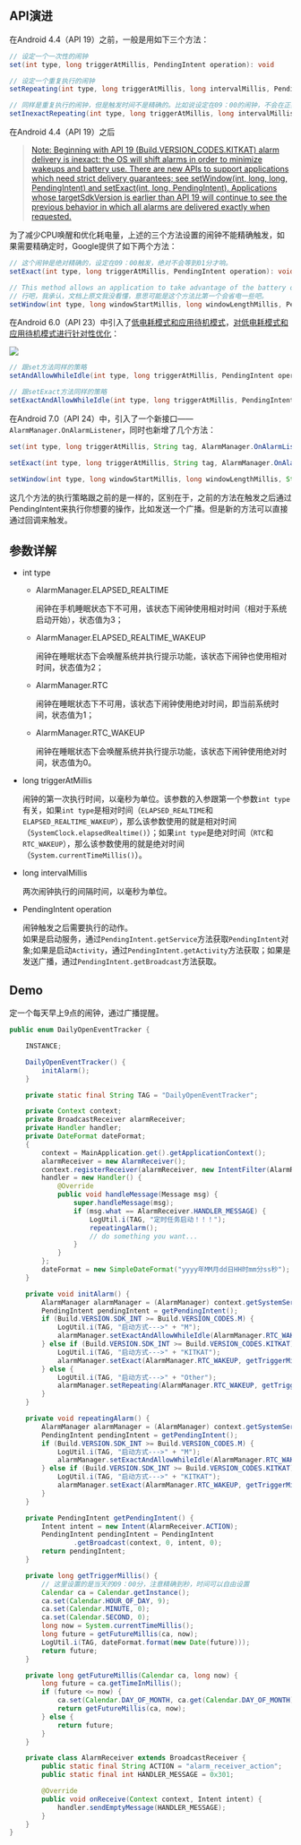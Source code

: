 ## API演进

在Android 4.4（API 19）之前，一般是用如下三个方法：

```java
// 设定一个一次性的闹钟
set(int type, long triggerAtMillis, PendingIntent operation): void
```

```java
// 设定一个重复执行的闹钟
setRepeating(int type, long triggerAtMillis, long intervalMillis, PendingIntent operation): void
```

```java
// 同样是重复执行的闹钟，但是触发时间不是精确的。比如说设定在09：00的闹钟，不会在正好在9点触发，可能会有延迟；同时，设定间隔1小时，但是每次触发的实际时间可能不是1小时。
setInexactRepeating(int type, long triggerAtMillis, long intervalMillis, PendingIntent operation): void
```

在Android 4.4（API 19）之后

> [Note: Beginning with API 19 (Build.VERSION_CODES.KITKAT) alarm delivery is inexact: the OS will shift alarms in order to minimize wakeups and battery use. There are new APIs to support applications which need strict delivery guarantees; see setWindow(int, long, long, PendingIntent) and setExact(int, long, PendingIntent). Applications whose targetSdkVersion is earlier than API 19 will continue to see the previous behavior in which all alarms are delivered exactly when requested.](https://developer.android.google.cn/reference/android/app/AlarmManager)

为了减少CPU唤醒和优化耗电量，上述的三个方法设置的闹钟不能精确触发，如果需要精确定时，Google提供了如下两个方法：

```java
// 这个闹钟是绝对精确的，设定在09：00触发，绝对不会等到01分才响。
setExact(int type, long triggerAtMillis, PendingIntent operation): void
```

```java
// This method allows an application to take advantage of the battery optimizations that arise from delivery batching
// 行吧，我承认，文档上原文我没看懂，意思可能是这个方法比第一个会省电一些吧。
setWindow(int type, long windowStartMillis, long windowLengthMillis, PendingIntent operation): void
```

在Android 6.0（API 23）中引入了[低电耗模式和应用待机模式](https://developer.android.google.cn/about/versions/marshmallow/android-6.0-changes)，[对低电耗模式和应用待机模式进行针对性优化](https://developer.android.google.cn/training/monitoring-device-state/doze-standby)：

![](https://shanghai-1252949174.cos.ap-shanghai.myqcloud.com/20181213/59bbb257367363d4674ad25769351cb1.png)

```java
// 跟set方法同样的策略
setAndAllowWhileIdle(int type, long triggerAtMillis, PendingIntent operation): void
```

```java
// 跟setExact方法同样的策略
setExactAndAllowWhileIdle(int type, long triggerAtMillis, PendingIntent operation): void
```

在Android 7.0（API 24）中，引入了一个新接口——`AlarmManager.OnAlarmListener`，同时也新增了几个方法：

```java
set(int type, long triggerAtMillis, String tag, AlarmManager.OnAlarmListener listener, Handler targetHandler): void
```

```java
setExact(int type, long triggerAtMillis, String tag, AlarmManager.OnAlarmListener listener, Handler targetHandler): void
```

```java
setWindow(int type, long windowStartMillis, long windowLengthMillis, String tag, AlarmManager.OnAlarmListener listener, Handler targetHandler): void
```

这几个方法的执行策略跟之前的是一样的，区别在于，之前的方法在触发之后通过PendingIntent来执行你想要的操作，比如发送一个广播。但是新的方法可以直接通过回调来触发。

## 参数详解

* int type

    * AlarmManager.ELAPSED_REALTIME
    
        闹钟在手机睡眠状态下不可用，该状态下闹钟使用相对时间（相对于系统启动开始），状态值为3；

    * AlarmManager.ELAPSED_REALTIME_WAKEUP

        闹钟在睡眠状态下会唤醒系统并执行提示功能，该状态下闹钟也使用相对时间，状态值为2；
    
    * AlarmManager.RTC

        闹钟在睡眠状态下不可用，该状态下闹钟使用绝对时间，即当前系统时间，状态值为1； 

    * AlarmManager.RTC_WAKEUP

        闹钟在睡眠状态下会唤醒系统并执行提示功能，该状态下闹钟使用绝对时间，状态值为0。

* long triggerAtMillis

    闹钟的第一次执行时间，以毫秒为单位。该参数的入参跟第一个参数`int type`有关，如果`int type`是相对时间（`ELAPSED_REALTIME`和`ELAPSED_REALTIME_WAKEUP`），那么该参数使用的就是相对时间（`SystemClock.elapsedRealtime()`）；如果`int type`是绝对时间（`RTC`和`RTC_WAKEUP`），那么该参数使用的就是绝对时间（`System.currentTimeMillis()`）。

* long intervalMillis

    两次闹钟执行的间隔时间，以毫秒为单位。

* PendingIntent operation

    闹钟触发之后需要执行的动作。  
    如果是启动服务，通过`PendingIntent.getService`方法获取`PendingIntent`对象;如果是启动`Activity`，通过`PendingIntent.getActivity`方法获取；如果是发送广播，通过`PendingIntent.getBroadcast`方法获取。

## Demo

定一个每天早上9点的闹钟，通过广播提醒。

```java
public enum DailyOpenEventTracker {

    INSTANCE;

    DailyOpenEventTracker() {
        initAlarm();
    }

    private static final String TAG = "DailyOpenEventTracker";

    private Context context;
    private BroadcastReceiver alarmReceiver;
    private Handler handler;
    private DateFormat dateFormat;
    {
        context = MainApplication.get().getApplicationContext();
        alarmReceiver = new AlarmReceiver();
        context.registerReceiver(alarmReceiver, new IntentFilter(AlarmReceiver.ACTION));
        handler = new Handler() {
            @Override
            public void handleMessage(Message msg) {
                super.handleMessage(msg);
                if (msg.what == AlarmReceiver.HANDLER_MESSAGE) {
                    LogUtil.i(TAG, "定时任务启动！！！");
                    repeatingAlarm();
                    // do something you want...
                }
            }
        };
        dateFormat = new SimpleDateFormat("yyyy年MM月dd日HH时mm分ss秒");
    }

    private void initAlarm() {
        AlarmManager alarmManager = (AlarmManager) context.getSystemService(Service.ALARM_SERVICE);
        PendingIntent pendingIntent = getPendingIntent();
        if (Build.VERSION.SDK_INT >= Build.VERSION_CODES.M) {
            LogUtil.i(TAG, "启动方式--->" + "M");
            alarmManager.setExactAndAllowWhileIdle(AlarmManager.RTC_WAKEUP, getTriggerMillis(), pendingIntent);
        } else if (Build.VERSION.SDK_INT >= Build.VERSION_CODES.KITKAT) {
            LogUtil.i(TAG, "启动方式--->" + "KITKAT");
            alarmManager.setExact(AlarmManager.RTC_WAKEUP, getTriggerMillis(), pendingIntent);
        } else {
            LogUtil.i(TAG, "启动方式--->" + "Other");
            alarmManager.setRepeating(AlarmManager.RTC_WAKEUP, getTriggerMillis(), AlarmManager.INTERVAL_DAY, pendingIntent);
        }
    }

    private void repeatingAlarm() {
        AlarmManager alarmManager = (AlarmManager) context.getSystemService(Service.ALARM_SERVICE);
        PendingIntent pendingIntent = getPendingIntent();
        if (Build.VERSION.SDK_INT >= Build.VERSION_CODES.M) {
            LogUtil.i(TAG, "启动方式--->" + "M");
            alarmManager.setExactAndAllowWhileIdle(AlarmManager.RTC_WAKEUP, getTriggerMillis(), pendingIntent);
        } else if (Build.VERSION.SDK_INT >= Build.VERSION_CODES.KITKAT) {
            LogUtil.i(TAG, "启动方式--->" + "KITKAT");
            alarmManager.setExact(AlarmManager.RTC_WAKEUP, getTriggerMillis(), pendingIntent);
        }
    }

    private PendingIntent getPendingIntent() {
        Intent intent = new Intent(AlarmReceiver.ACTION);
        PendingIntent pendingIntent = PendingIntent
                .getBroadcast(context, 0, intent, 0);
        return pendingIntent;
    }

    private long getTriggerMillis() {
        // 这里设置的是当天的09：00分，注意精确到秒，时间可以自由设置
        Calendar ca = Calendar.getInstance();
        ca.set(Calendar.HOUR_OF_DAY, 9);
        ca.set(Calendar.MINUTE, 0);
        ca.set(Calendar.SECOND, 0);
        long now = System.currentTimeMillis();
        long future = getFutureMillis(ca, now);
        LogUtil.i(TAG, dateFormat.format(new Date(future)));
        return future;
    }

    private long getFutureMillis(Calendar ca, long now) {
        long future = ca.getTimeInMillis();
        if (future <= now) {
            ca.set(Calendar.DAY_OF_MONTH, ca.get(Calendar.DAY_OF_MONTH) + 1);
            return getFutureMillis(ca, now);
        } else {
            return future;
        }
    }

    private class AlarmReceiver extends BroadcastReceiver {
        public static final String ACTION = "alarm_receiver_action";
        public static final int HANDLER_MESSAGE = 0x301;

        @Override
        public void onReceive(Context context, Intent intent) {
            handler.sendEmptyMessage(HANDLER_MESSAGE);
        }
    }
}
```
